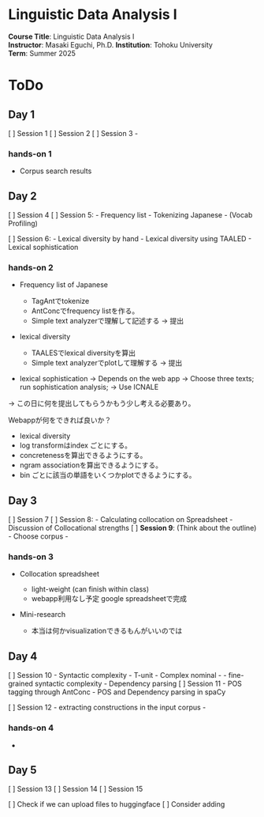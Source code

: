 # Linguistic Data Analysis I

**Course Title**: Linguistic Data Analysis I  
**Instructor**: Masaki Eguchi, Ph.D.
**Institution**: Tohoku University  
**Term**: Summer 2025  

# ToDo

## Day 1

[ ] Session 1
[ ] Session 2
[ ] Session 3
    - 

### hands-on 1
- Corpus search results

## Day 2

[ ] Session 4
[ ] Session 5: 
    - Frequency list 
    - Tokenizing Japanese
    - (Vocab Profiling)

[ ] Session 6: 
    - Lexical diversity by hand
    - Lexical diversity using TAALED
    - Lexical sophistication 


### hands-on 2

- Frequency list of Japanese
  - TagAntでtokenize
  - AntConcでfrequency listを作る。
  - Simple text analyzerで理解して記述する -> 提出
  
- lexical diversity 
  - TAALESでlexical diversityを算出
  - Simple text analyzerでplotして理解する -> 提出

- lexical sophistication
    -> Depends on the web app
    -> Choose three texts; run sophistication analysis; 
    -> Use ICNALE

-> この日に何を提出してもらうかもう少し考える必要あり。

Webappが何をできれば良いか？
- lexical diversity
- log transformはindex ごとにする。
- concretenessを算出できるようにする。
- ngram associationを算出できるようにする。
- bin ごとに該当の単語をいくつかplotできるようにする。


## Day 3

[ ] Session 7
[ ] Session 8: 
    - Calculating collocation on Spreadsheet
    - Discussion of Collocational strengths
[ ] **Session 9**: (Think about the outline)
    - Choose corpus
    - 

### hands-on 3

- Collocation spreadsheet
  - light-weight (can finish within class)
  - webapp利用なし予定 google spreadsheetで完成

- Mini-research
  - 本当は何かvisualizationできるもんがいいのでは

## Day 4

[ ] Session 10
    - Syntactic complexity
      - T-unit
      - Complex nominal
      - 
    - fine-grained syntactic complexity
    - Dependency parsing
[ ] Session 11
    - POS tagging through AntConc
    - POS and Dependency parsing in spaCy

[ ] Session 12
    - extracting constructions in the input corpus
    - 

### hands-on 4

- 

## Day 5

[ ] Session 13
[ ] Session 14
[ ] Session 15



[ ] Check if we can upload files to huggingface
[ ] Consider adding 